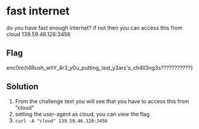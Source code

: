 # fast internet
do you have fast enough internet? 
if not then you can access this from cloud
139.59.46.128:3456

## Flag
enc0re{t4Rush_whY_4r3_y0u_putting_last_y3ars's_ch4ll3ng3s???????????}

## Solution
1. From the challenge text you will see that you have to access this from "cloud"
2. setting the user-agent as cloud, you can view the flag 
3. `curl -A "cloud" 139.59.46.128:3456`
